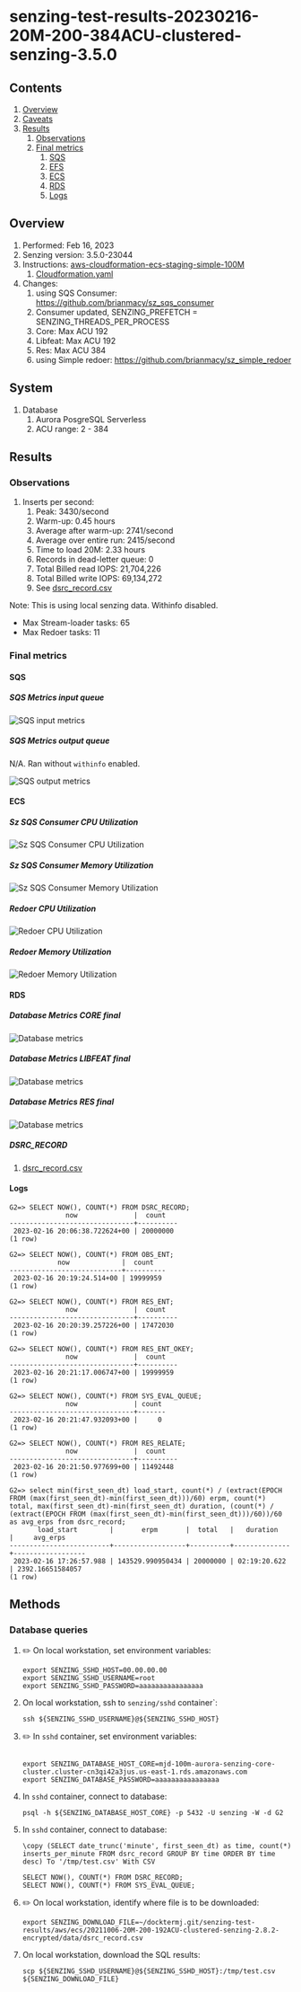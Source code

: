 # senzing-test-results-20230216-20M-200-384ACU-clustered-senzing-3.5.0

## Contents

1. [Overview](#overview)
1. [Caveats](#caveats)
1. [Results](#results)
    1. [Observations](#observations)
    1. [Final metrics](#final-metrics)
        1. [SQS](#sqs)
        1. [EFS](#efs)
        1. [ECS](#ecs)
        1. [RDS](#rds)
        1. [Logs](#logs)

## Overview

1. Performed: Feb 16, 2023
2. Senzing version: 3.5.0-23044
3. Instructions:
   [aws-cloudformation-ecs-staging-simple-100M](https://github.com/Senzing/aws-cloudformation-ecs/tree/main/cloudformation/aws-cloudformation-ecs-staging-simple-100M)
    1. [Cloudformation.yaml]()
4. Changes:
    1. using SQS Consumer: https://github.com/brianmacy/sz_sqs_consumer
    1. Consumer updated, SENZING_PREFETCH = SENZING_THREADS_PER_PROCESS
    1. Core: Max ACU 192
    1. Libfeat: Max ACU 192
    1. Res: Max ACU 384
    1. using Simple redoer: https://github.com/brianmacy/sz_simple_redoer

## System

1. Database
    1. Aurora PosgreSQL Serverless
    1. ACU range: 2 - 384

## Results

### Observations

1. Inserts per second:
    1. Peak: 3430/second
    1. Warm-up: 0.45 hours
    1. Average after warm-up: 2741/second
    1. Average over entire run: 2415/second
    1. Time to load 20M: 2.33 hours
    1. Records in dead-letter queue: 0
    1. Total Billed read IOPS:   21,704,226
    1. Total Billed write IOPS:  69,134,272
    1. See [dsrc_record.csv](data/dsrc_record.csv)

Note:  This is using local senzing data.  Withinfo disabled.

- Max Stream-loader tasks: 65
- Max Redoer tasks: 11

### Final metrics

#### SQS

##### SQS Metrics input queue

![SQS input metrics](images/sqs-input-metrics.png "SQS input metrics")

##### SQS Metrics output queue

N/A.  Ran without `withinfo` enabled.

![SQS output metrics](images/sqs-output-metrics.png "SQS output metrics")

#### ECS

##### Sz SQS Consumer CPU Utilization

![Sz SQS Consumer CPU Utilization](images/stream-loader-CPU-Utilization.png "Sz SQS Consumer CPU Utilization")

##### Sz SQS Consumer Memory Utilization

![Sz SQS Consumer Memory Utilization](images/stream-loader-Memory-Utilization.png "Sz SQS Consumer Memory Utilization")

##### Redoer CPU Utilization

![Redoer CPU Utilization](images/redoer-CPU-Utilization.png "Redoer CPU Utilization")

##### Redoer Memory Utilization

![Redoer Memory Utilization](images/redoer-Memory-Utilization.png "Redoer Memory Utilization")

#### RDS

##### Database Metrics CORE final

![Database metrics](images/database-metrics-core.png "Database metrics")

##### Database Metrics LIBFEAT final

![Database metrics](images/database-metrics-libfeat.png "Database metrics")

##### Database Metrics RES final

![Database metrics](images/database-metrics-res.png "Database metrics")

##### DSRC_RECORD

1. [dsrc_record.csv](data/dsrc_record.csv)

#### Logs

```
G2=> SELECT NOW(), COUNT(*) FROM DSRC_RECORD;
              now              |  count
-------------------------------+----------
 2023-02-16 20:06:38.722624+00 | 20000000
(1 row)

G2=> SELECT NOW(), COUNT(*) FROM OBS_ENT;
            now             |  count
----------------------------+----------
 2023-02-16 20:19:24.514+00 | 19999959
(1 row)

G2=> SELECT NOW(), COUNT(*) FROM RES_ENT;
              now              |  count
-------------------------------+----------
 2023-02-16 20:20:39.257226+00 | 17472030
(1 row)

G2=> SELECT NOW(), COUNT(*) FROM RES_ENT_OKEY;
              now              |  count
-------------------------------+----------
 2023-02-16 20:21:17.006747+00 | 19999959
(1 row)

G2=> SELECT NOW(), COUNT(*) FROM SYS_EVAL_QUEUE;
              now              | count
-------------------------------+-------
 2023-02-16 20:21:47.932093+00 |     0
(1 row)

G2=> SELECT NOW(), COUNT(*) FROM RES_RELATE;
              now              |  count
-------------------------------+----------
 2023-02-16 20:21:50.977699+00 | 11492448
(1 row)

G2=> select min(first_seen_dt) load_start, count(*) / (extract(EPOCH FROM (max(first_seen_dt)-min(first_seen_dt)))/60) erpm, count(*) total, max(first_seen_dt)-min(first_seen_dt) duration, (count(*) / (extract(EPOCH FROM (max(first_seen_dt)-min(first_seen_dt)))/60))/60 as avg_erps from dsrc_record;
       load_start        |       erpm       |  total   |   duration   |     avg_erps
-------------------------+------------------+----------+--------------+------------------
 2023-02-16 17:26:57.988 | 143529.990950434 | 20000000 | 02:19:20.622 | 2392.16651584057
(1 row)
```

## Methods

### Database queries

1. :pencil2: On local workstation, set environment variables:

    ```console
    export SENZING_SSHD_HOST=00.00.00.00
    export SENZING_SSHD_USERNAME=root
    export SENZING_SSHD_PASSWORD=aaaaaaaaaaaaaaaa
    ```

1. On local workstation, ssh to `senzing/sshd` container`:

    ```console
    ssh ${SENZING_SSHD_USERNAME}@${SENZING_SSHD_HOST}
    ```

1. :pencil2: In `sshd` container, set environment variables:

    ```console

    export SENZING_DATABASE_HOST_CORE=mjd-100m-aurora-senzing-core-cluster.cluster-cn3qi42a3jus.us-east-1.rds.amazonaws.com
    export SENZING_DATABASE_PASSWORD=aaaaaaaaaaaaaaaa
    ```

1. In `sshd` container, connect to database:

    ```console
    psql -h ${SENZING_DATABASE_HOST_CORE} -p 5432 -U senzing -W -d G2
    ```

1. In `sshd` container, connect to database:

    ```console
    \copy (SELECT date_trunc('minute', first_seen_dt) as time, count(*) inserts_per_minute FROM dsrc_record GROUP BY time ORDER BY time desc) To '/tmp/test.csv' With CSV

    SELECT NOW(), COUNT(*) FROM DSRC_RECORD;
    SELECT NOW(), COUNT(*) FROM SYS_EVAL_QUEUE;
    ```

1. :pencil2: On local workstation, identify where file is to be downloaded:

    ```console
    export SENZING_DOWNLOAD_FILE=~/docktermj.git/senzing-test-results/aws/ecs/20211006-20M-200-192ACU-clustered-senzing-2.8.2-encrypted/data/dsrc_record.csv
    ```

1. On local workstation, download the SQL results:

    ```console
    scp ${SENZING_SSHD_USERNAME}@${SENZING_SSHD_HOST}:/tmp/test.csv ${SENZING_DOWNLOAD_FILE}
    ```

